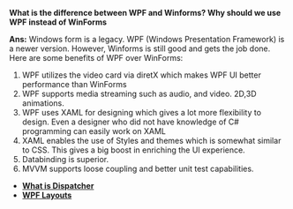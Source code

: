 **What is the difference between WPF and Winforms? Why should we use WPF instead of WinForms**

**Ans:** Windows form is a legacy. WPF (Windows Presentation Framework) is a newer version. However, Winforms is still good and gets the job done.
Here are some benefits of WPF over WinForms:
1. WPF utilizes the video card via diretX which makes WPF UI better performance than WinForms
2. WPF supports media streaming such as audio, and video. 2D,3D animations.
3. WPF uses XAML for designing which gives a lot more flexibility to design. Even a designer who did not have knowledge of C# programming can easily work on XAML
4. XAML enables the use of Styles and themes which is somewhat similar to CSS. This gives a big boost in enriching the UI experience. 
5. Databinding is superior.
6. MVVM supports loose coupling and better unit test capabilities.

* [**What is Dispatcher**](https://github.com/ashutosh-vaidya/Csharp-and-WPF-Interview-Prep/tree/main/dispatcher)
* [**WPF Layouts**](https://github.com/ashutosh-vaidya/Csharp-and-WPF-Interview-Prep/tree/main/WPF%20Layouts)




